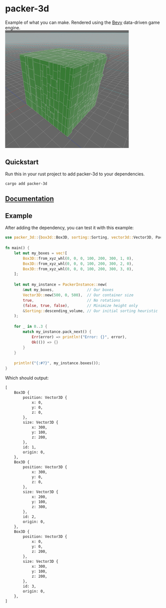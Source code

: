 # packer-3d

Example of what you can make. Rendered using the [Bevy](https://crates.io/crates/bevy) data-driven game engine.<br>
<img src="img/example.png" alt="Example of what you can expect" width="400"/><br>

## Quickstart
Run this in your rust project to add packer-3d to your dependencies.
```
cargo add packer-3d
```

## [Documentation](https://docs.rs/packer-3d/latest/packer_3d/)

## Example
After adding the dependency, you can test it with this example:
```rust
use packer_3d::{box3d::Box3D, sorting::Sorting, vector3d::Vector3D, PackerInstance};

fn main() {
    let mut my_boxes = vec![
        Box3D::from_xyz_whl(0, 0, 0, 100, 200, 300, 1, 0),
        Box3D::from_xyz_whl(0, 0, 0, 100, 200, 300, 2, 0),
        Box3D::from_xyz_whl(0, 0, 0, 100, 200, 300, 3, 0),
    ];

    let mut my_instance = PackerInstance::new(
        &mut my_boxes,               // Our boxes
        Vector3D::new(500, 0, 500),  // Our container size
        true,                        // No rotations
        (false, true, false),        // Minimize height only
        &Sorting::descending_volume, // Our initial sorting heuristic
    );

    for _ in 0..3 {
        match my_instance.pack_next() {
            Err(error) => println!("Error: {}", error),
            Ok(()) => {}
        }
    }

    println!("{:#?}", my_instance.boxes());
}
```
Which should output:
```
[
	Box3D {
		position: Vector3D {
			x: 0,
			y: 0,
			z: 0,
		},
		size: Vector3D {
			x: 300,
			y: 100,
			z: 200,
		},
		id: 1,
		origin: 0,
	},
	Box3D {
		position: Vector3D {
			x: 300,
			y: 0,
			z: 0,
		},
		size: Vector3D {
			x: 200,
			y: 100,
			z: 300,
		},
		id: 2,
		origin: 0,
	},
	Box3D {
		position: Vector3D {
			x: 0,
			y: 0,
			z: 200,
		},
		size: Vector3D {
			x: 300,
			y: 100,
			z: 200,
		},
		id: 3,
		origin: 0,
	},
]
```